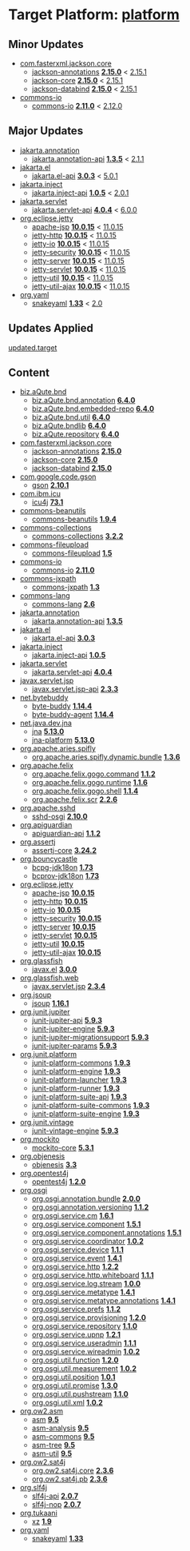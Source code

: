 # Target Platform: [platform](https://raw.githubusercontent.com/eclipse-platform/eclipse.platform.releng.aggregator/master/eclipse.platform.releng.prereqs.sdk/eclipse-sdk-prereqs.target)

## Minor Updates
 - [com.fasterxml.jackson.core](https://repo1.maven.org/maven2/com/fasterxml/jackson/core/)
    - [jackson-annotations](https://repo1.maven.org/maven2/com/fasterxml/jackson/core/jackson-annotations/) **[2.15.0](https://repo1.maven.org/maven2/com/fasterxml/jackson/core/jackson-annotations/2.15.0)** < [2.15.1](https://repo1.maven.org/maven2/com/fasterxml/jackson/core/jackson-annotations/2.15.1/)
    - [jackson-core](https://repo1.maven.org/maven2/com/fasterxml/jackson/core/jackson-core/) **[2.15.0](https://repo1.maven.org/maven2/com/fasterxml/jackson/core/jackson-core/2.15.0)** < [2.15.1](https://repo1.maven.org/maven2/com/fasterxml/jackson/core/jackson-core/2.15.1/)
    - [jackson-databind](https://repo1.maven.org/maven2/com/fasterxml/jackson/core/jackson-databind/) **[2.15.0](https://repo1.maven.org/maven2/com/fasterxml/jackson/core/jackson-databind/2.15.0)** < [2.15.1](https://repo1.maven.org/maven2/com/fasterxml/jackson/core/jackson-databind/2.15.1/)
 - [commons-io](https://repo1.maven.org/maven2/commons-io/)
    - [commons-io](https://repo1.maven.org/maven2/commons-io/commons-io/) **[2.11.0](https://repo1.maven.org/maven2/commons-io/commons-io/2.11.0)** < [2.12.0](https://repo1.maven.org/maven2/commons-io/commons-io/2.12.0/)

## Major Updates
 - [jakarta.annotation](https://repo1.maven.org/maven2/jakarta/annotation/)
    - [jakarta.annotation-api](https://repo1.maven.org/maven2/jakarta/annotation/jakarta.annotation-api/) **[1.3.5](https://repo1.maven.org/maven2/jakarta/annotation/jakarta.annotation-api/1.3.5)** < [2.1.1](https://repo1.maven.org/maven2/jakarta/annotation/jakarta.annotation-api/2.1.1/)
 - [jakarta.el](https://repo1.maven.org/maven2/jakarta/el/)
    - [jakarta.el-api](https://repo1.maven.org/maven2/jakarta/el/jakarta.el-api/) **[3.0.3](https://repo1.maven.org/maven2/jakarta/el/jakarta.el-api/3.0.3)** < [5.0.1](https://repo1.maven.org/maven2/jakarta/el/jakarta.el-api/5.0.1/)
 - [jakarta.inject](https://repo1.maven.org/maven2/jakarta/inject/)
    - [jakarta.inject-api](https://repo1.maven.org/maven2/jakarta/inject/jakarta.inject-api/) **[1.0.5](https://repo1.maven.org/maven2/jakarta/inject/jakarta.inject-api/1.0.5)** < [2.0.1](https://repo1.maven.org/maven2/jakarta/inject/jakarta.inject-api/2.0.1/)
 - [jakarta.servlet](https://repo1.maven.org/maven2/jakarta/servlet/)
    - [jakarta.servlet-api](https://repo1.maven.org/maven2/jakarta/servlet/jakarta.servlet-api/) **[4.0.4](https://repo1.maven.org/maven2/jakarta/servlet/jakarta.servlet-api/4.0.4)** < [6.0.0](https://repo1.maven.org/maven2/jakarta/servlet/jakarta.servlet-api/6.0.0/)
 - [org.eclipse.jetty](https://repo1.maven.org/maven2/org/eclipse/jetty/)
    - [apache-jsp](https://repo1.maven.org/maven2/org/eclipse/jetty/apache-jsp/) **[10.0.15](https://repo1.maven.org/maven2/org/eclipse/jetty/apache-jsp/10.0.15)** < [11.0.15](https://repo1.maven.org/maven2/org/eclipse/jetty/apache-jsp/11.0.15/)
    - [jetty-http](https://repo1.maven.org/maven2/org/eclipse/jetty/jetty-http/) **[10.0.15](https://repo1.maven.org/maven2/org/eclipse/jetty/jetty-http/10.0.15)** < [11.0.15](https://repo1.maven.org/maven2/org/eclipse/jetty/jetty-http/11.0.15/)
    - [jetty-io](https://repo1.maven.org/maven2/org/eclipse/jetty/jetty-io/) **[10.0.15](https://repo1.maven.org/maven2/org/eclipse/jetty/jetty-io/10.0.15)** < [11.0.15](https://repo1.maven.org/maven2/org/eclipse/jetty/jetty-io/11.0.15/)
    - [jetty-security](https://repo1.maven.org/maven2/org/eclipse/jetty/jetty-security/) **[10.0.15](https://repo1.maven.org/maven2/org/eclipse/jetty/jetty-security/10.0.15)** < [11.0.15](https://repo1.maven.org/maven2/org/eclipse/jetty/jetty-security/11.0.15/)
    - [jetty-server](https://repo1.maven.org/maven2/org/eclipse/jetty/jetty-server/) **[10.0.15](https://repo1.maven.org/maven2/org/eclipse/jetty/jetty-server/10.0.15)** < [11.0.15](https://repo1.maven.org/maven2/org/eclipse/jetty/jetty-server/11.0.15/)
    - [jetty-servlet](https://repo1.maven.org/maven2/org/eclipse/jetty/jetty-servlet/) **[10.0.15](https://repo1.maven.org/maven2/org/eclipse/jetty/jetty-servlet/10.0.15)** < [11.0.15](https://repo1.maven.org/maven2/org/eclipse/jetty/jetty-servlet/11.0.15/)
    - [jetty-util](https://repo1.maven.org/maven2/org/eclipse/jetty/jetty-util/) **[10.0.15](https://repo1.maven.org/maven2/org/eclipse/jetty/jetty-util/10.0.15)** < [11.0.15](https://repo1.maven.org/maven2/org/eclipse/jetty/jetty-util/11.0.15/)
    - [jetty-util-ajax](https://repo1.maven.org/maven2/org/eclipse/jetty/jetty-util-ajax/) **[10.0.15](https://repo1.maven.org/maven2/org/eclipse/jetty/jetty-util-ajax/10.0.15)** < [11.0.15](https://repo1.maven.org/maven2/org/eclipse/jetty/jetty-util-ajax/11.0.15/)
 - [org.yaml](https://repo1.maven.org/maven2/org/yaml/)
    - [snakeyaml](https://repo1.maven.org/maven2/org/yaml/snakeyaml/) **[1.33](https://repo1.maven.org/maven2/org/yaml/snakeyaml/1.33)** < [2.0](https://repo1.maven.org/maven2/org/yaml/snakeyaml/2.0/)

## Updates Applied
[updated.target](updated.target)

## Content
 - [biz.aQute.bnd](https://repo1.maven.org/maven2/biz/aQute/bnd/)
    - [biz.aQute.bnd.annotation](https://repo1.maven.org/maven2/biz/aQute/bnd/biz.aQute.bnd.annotation/) **[6.4.0](https://repo1.maven.org/maven2/biz/aQute/bnd/biz.aQute.bnd.annotation/6.4.0)**
    - [biz.aQute.bnd.embedded-repo](https://repo1.maven.org/maven2/biz/aQute/bnd/biz.aQute.bnd.embedded-repo/) **[6.4.0](https://repo1.maven.org/maven2/biz/aQute/bnd/biz.aQute.bnd.embedded-repo/6.4.0)**
    - [biz.aQute.bnd.util](https://repo1.maven.org/maven2/biz/aQute/bnd/biz.aQute.bnd.util/) **[6.4.0](https://repo1.maven.org/maven2/biz/aQute/bnd/biz.aQute.bnd.util/6.4.0)**
    - [biz.aQute.bndlib](https://repo1.maven.org/maven2/biz/aQute/bnd/biz.aQute.bndlib/) **[6.4.0](https://repo1.maven.org/maven2/biz/aQute/bnd/biz.aQute.bndlib/6.4.0)**
    - [biz.aQute.repository](https://repo1.maven.org/maven2/biz/aQute/bnd/biz.aQute.repository/) **[6.4.0](https://repo1.maven.org/maven2/biz/aQute/bnd/biz.aQute.repository/6.4.0)**
 - [com.fasterxml.jackson.core](https://repo1.maven.org/maven2/com/fasterxml/jackson/core/)
    - [jackson-annotations](https://repo1.maven.org/maven2/com/fasterxml/jackson/core/jackson-annotations/) **[2.15.0](https://repo1.maven.org/maven2/com/fasterxml/jackson/core/jackson-annotations/2.15.0)**
    - [jackson-core](https://repo1.maven.org/maven2/com/fasterxml/jackson/core/jackson-core/) **[2.15.0](https://repo1.maven.org/maven2/com/fasterxml/jackson/core/jackson-core/2.15.0)**
    - [jackson-databind](https://repo1.maven.org/maven2/com/fasterxml/jackson/core/jackson-databind/) **[2.15.0](https://repo1.maven.org/maven2/com/fasterxml/jackson/core/jackson-databind/2.15.0)**
 - [com.google.code.gson](https://repo1.maven.org/maven2/com/google/code/gson/)
    - [gson](https://repo1.maven.org/maven2/com/google/code/gson/gson/) **[2.10.1](https://repo1.maven.org/maven2/com/google/code/gson/gson/2.10.1)**
 - [com.ibm.icu](https://repo1.maven.org/maven2/com/ibm/icu/)
    - [icu4j](https://repo1.maven.org/maven2/com/ibm/icu/icu4j/) **[73.1](https://repo1.maven.org/maven2/com/ibm/icu/icu4j/73.1)**
 - [commons-beanutils](https://repo1.maven.org/maven2/commons-beanutils/)
    - [commons-beanutils](https://repo1.maven.org/maven2/commons-beanutils/commons-beanutils/) **[1.9.4](https://repo1.maven.org/maven2/commons-beanutils/commons-beanutils/1.9.4)**
 - [commons-collections](https://repo1.maven.org/maven2/commons-collections/)
    - [commons-collections](https://repo1.maven.org/maven2/commons-collections/commons-collections/) **[3.2.2](https://repo1.maven.org/maven2/commons-collections/commons-collections/3.2.2)**
 - [commons-fileupload](https://repo1.maven.org/maven2/commons-fileupload/)
    - [commons-fileupload](https://repo1.maven.org/maven2/commons-fileupload/commons-fileupload/) **[1.5](https://repo1.maven.org/maven2/commons-fileupload/commons-fileupload/1.5)**
 - [commons-io](https://repo1.maven.org/maven2/commons-io/)
    - [commons-io](https://repo1.maven.org/maven2/commons-io/commons-io/) **[2.11.0](https://repo1.maven.org/maven2/commons-io/commons-io/2.11.0)**
 - [commons-jxpath](https://repo1.maven.org/maven2/commons-jxpath/)
    - [commons-jxpath](https://repo1.maven.org/maven2/commons-jxpath/commons-jxpath/) **[1.3](https://repo1.maven.org/maven2/commons-jxpath/commons-jxpath/1.3)**
 - [commons-lang](https://repo1.maven.org/maven2/commons-lang/)
    - [commons-lang](https://repo1.maven.org/maven2/commons-lang/commons-lang/) **[2.6](https://repo1.maven.org/maven2/commons-lang/commons-lang/2.6)**
 - [jakarta.annotation](https://repo1.maven.org/maven2/jakarta/annotation/)
    - [jakarta.annotation-api](https://repo1.maven.org/maven2/jakarta/annotation/jakarta.annotation-api/) **[1.3.5](https://repo1.maven.org/maven2/jakarta/annotation/jakarta.annotation-api/1.3.5)**
 - [jakarta.el](https://repo1.maven.org/maven2/jakarta/el/)
    - [jakarta.el-api](https://repo1.maven.org/maven2/jakarta/el/jakarta.el-api/) **[3.0.3](https://repo1.maven.org/maven2/jakarta/el/jakarta.el-api/3.0.3)**
 - [jakarta.inject](https://repo1.maven.org/maven2/jakarta/inject/)
    - [jakarta.inject-api](https://repo1.maven.org/maven2/jakarta/inject/jakarta.inject-api/) **[1.0.5](https://repo1.maven.org/maven2/jakarta/inject/jakarta.inject-api/1.0.5)**
 - [jakarta.servlet](https://repo1.maven.org/maven2/jakarta/servlet/)
    - [jakarta.servlet-api](https://repo1.maven.org/maven2/jakarta/servlet/jakarta.servlet-api/) **[4.0.4](https://repo1.maven.org/maven2/jakarta/servlet/jakarta.servlet-api/4.0.4)**
 - [javax.servlet.jsp](https://repo1.maven.org/maven2/javax/servlet/jsp/)
    - [javax.servlet.jsp-api](https://repo1.maven.org/maven2/javax/servlet/jsp/javax.servlet.jsp-api/) **[2.3.3](https://repo1.maven.org/maven2/javax/servlet/jsp/javax.servlet.jsp-api/2.3.3)**
 - [net.bytebuddy](https://repo1.maven.org/maven2/net/bytebuddy/)
    - [byte-buddy](https://repo1.maven.org/maven2/net/bytebuddy/byte-buddy/) **[1.14.4](https://repo1.maven.org/maven2/net/bytebuddy/byte-buddy/1.14.4)**
    - [byte-buddy-agent](https://repo1.maven.org/maven2/net/bytebuddy/byte-buddy-agent/) **[1.14.4](https://repo1.maven.org/maven2/net/bytebuddy/byte-buddy-agent/1.14.4)**
 - [net.java.dev.jna](https://repo1.maven.org/maven2/net/java/dev/jna/)
    - [jna](https://repo1.maven.org/maven2/net/java/dev/jna/jna/) **[5.13.0](https://repo1.maven.org/maven2/net/java/dev/jna/jna/5.13.0)**
    - [jna-platform](https://repo1.maven.org/maven2/net/java/dev/jna/jna-platform/) **[5.13.0](https://repo1.maven.org/maven2/net/java/dev/jna/jna-platform/5.13.0)**
 - [org.apache.aries.spifly](https://repo1.maven.org/maven2/org/apache/aries/spifly/)
    - [org.apache.aries.spifly.dynamic.bundle](https://repo1.maven.org/maven2/org/apache/aries/spifly/org.apache.aries.spifly.dynamic.bundle/) **[1.3.6](https://repo1.maven.org/maven2/org/apache/aries/spifly/org.apache.aries.spifly.dynamic.bundle/1.3.6)**
 - [org.apache.felix](https://repo1.maven.org/maven2/org/apache/felix/)
    - [org.apache.felix.gogo.command](https://repo1.maven.org/maven2/org/apache/felix/org.apache.felix.gogo.command/) **[1.1.2](https://repo1.maven.org/maven2/org/apache/felix/org.apache.felix.gogo.command/1.1.2)**
    - [org.apache.felix.gogo.runtime](https://repo1.maven.org/maven2/org/apache/felix/org.apache.felix.gogo.runtime/) **[1.1.6](https://repo1.maven.org/maven2/org/apache/felix/org.apache.felix.gogo.runtime/1.1.6)**
    - [org.apache.felix.gogo.shell](https://repo1.maven.org/maven2/org/apache/felix/org.apache.felix.gogo.shell/) **[1.1.4](https://repo1.maven.org/maven2/org/apache/felix/org.apache.felix.gogo.shell/1.1.4)**
    - [org.apache.felix.scr](https://repo1.maven.org/maven2/org/apache/felix/org.apache.felix.scr/) **[2.2.6](https://repo1.maven.org/maven2/org/apache/felix/org.apache.felix.scr/2.2.6)**
 - [org.apache.sshd](https://repo1.maven.org/maven2/org/apache/sshd/)
    - [sshd-osgi](https://repo1.maven.org/maven2/org/apache/sshd/sshd-osgi/) **[2.10.0](https://repo1.maven.org/maven2/org/apache/sshd/sshd-osgi/2.10.0)**
 - [org.apiguardian](https://repo1.maven.org/maven2/org/apiguardian/)
    - [apiguardian-api](https://repo1.maven.org/maven2/org/apiguardian/apiguardian-api/) **[1.1.2](https://repo1.maven.org/maven2/org/apiguardian/apiguardian-api/1.1.2)**
 - [org.assertj](https://repo1.maven.org/maven2/org/assertj/)
    - [assertj-core](https://repo1.maven.org/maven2/org/assertj/assertj-core/) **[3.24.2](https://repo1.maven.org/maven2/org/assertj/assertj-core/3.24.2)**
 - [org.bouncycastle](https://repo1.maven.org/maven2/org/bouncycastle/)
    - [bcpg-jdk18on](https://repo1.maven.org/maven2/org/bouncycastle/bcpg-jdk18on/) **[1.73](https://repo1.maven.org/maven2/org/bouncycastle/bcpg-jdk18on/1.73)**
    - [bcprov-jdk18on](https://repo1.maven.org/maven2/org/bouncycastle/bcprov-jdk18on/) **[1.73](https://repo1.maven.org/maven2/org/bouncycastle/bcprov-jdk18on/1.73)**
 - [org.eclipse.jetty](https://repo1.maven.org/maven2/org/eclipse/jetty/)
    - [apache-jsp](https://repo1.maven.org/maven2/org/eclipse/jetty/apache-jsp/) **[10.0.15](https://repo1.maven.org/maven2/org/eclipse/jetty/apache-jsp/10.0.15)**
    - [jetty-http](https://repo1.maven.org/maven2/org/eclipse/jetty/jetty-http/) **[10.0.15](https://repo1.maven.org/maven2/org/eclipse/jetty/jetty-http/10.0.15)**
    - [jetty-io](https://repo1.maven.org/maven2/org/eclipse/jetty/jetty-io/) **[10.0.15](https://repo1.maven.org/maven2/org/eclipse/jetty/jetty-io/10.0.15)**
    - [jetty-security](https://repo1.maven.org/maven2/org/eclipse/jetty/jetty-security/) **[10.0.15](https://repo1.maven.org/maven2/org/eclipse/jetty/jetty-security/10.0.15)**
    - [jetty-server](https://repo1.maven.org/maven2/org/eclipse/jetty/jetty-server/) **[10.0.15](https://repo1.maven.org/maven2/org/eclipse/jetty/jetty-server/10.0.15)**
    - [jetty-servlet](https://repo1.maven.org/maven2/org/eclipse/jetty/jetty-servlet/) **[10.0.15](https://repo1.maven.org/maven2/org/eclipse/jetty/jetty-servlet/10.0.15)**
    - [jetty-util](https://repo1.maven.org/maven2/org/eclipse/jetty/jetty-util/) **[10.0.15](https://repo1.maven.org/maven2/org/eclipse/jetty/jetty-util/10.0.15)**
    - [jetty-util-ajax](https://repo1.maven.org/maven2/org/eclipse/jetty/jetty-util-ajax/) **[10.0.15](https://repo1.maven.org/maven2/org/eclipse/jetty/jetty-util-ajax/10.0.15)**
 - [org.glassfish](https://repo1.maven.org/maven2/org/glassfish/)
    - [javax.el](https://repo1.maven.org/maven2/org/glassfish/javax.el/) **[3.0.0](https://repo1.maven.org/maven2/org/glassfish/javax.el/3.0.0)**
 - [org.glassfish.web](https://repo1.maven.org/maven2/org/glassfish/web/)
    - [javax.servlet.jsp](https://repo1.maven.org/maven2/org/glassfish/web/javax.servlet.jsp/) **[2.3.4](https://repo1.maven.org/maven2/org/glassfish/web/javax.servlet.jsp/2.3.4)**
 - [org.jsoup](https://repo1.maven.org/maven2/org/jsoup/)
    - [jsoup](https://repo1.maven.org/maven2/org/jsoup/jsoup/) **[1.16.1](https://repo1.maven.org/maven2/org/jsoup/jsoup/1.16.1)**
 - [org.junit.jupiter](https://repo1.maven.org/maven2/org/junit/jupiter/)
    - [junit-jupiter-api](https://repo1.maven.org/maven2/org/junit/jupiter/junit-jupiter-api/) **[5.9.3](https://repo1.maven.org/maven2/org/junit/jupiter/junit-jupiter-api/5.9.3)**
    - [junit-jupiter-engine](https://repo1.maven.org/maven2/org/junit/jupiter/junit-jupiter-engine/) **[5.9.3](https://repo1.maven.org/maven2/org/junit/jupiter/junit-jupiter-engine/5.9.3)**
    - [junit-jupiter-migrationsupport](https://repo1.maven.org/maven2/org/junit/jupiter/junit-jupiter-migrationsupport/) **[5.9.3](https://repo1.maven.org/maven2/org/junit/jupiter/junit-jupiter-migrationsupport/5.9.3)**
    - [junit-jupiter-params](https://repo1.maven.org/maven2/org/junit/jupiter/junit-jupiter-params/) **[5.9.3](https://repo1.maven.org/maven2/org/junit/jupiter/junit-jupiter-params/5.9.3)**
 - [org.junit.platform](https://repo1.maven.org/maven2/org/junit/platform/)
    - [junit-platform-commons](https://repo1.maven.org/maven2/org/junit/platform/junit-platform-commons/) **[1.9.3](https://repo1.maven.org/maven2/org/junit/platform/junit-platform-commons/1.9.3)**
    - [junit-platform-engine](https://repo1.maven.org/maven2/org/junit/platform/junit-platform-engine/) **[1.9.3](https://repo1.maven.org/maven2/org/junit/platform/junit-platform-engine/1.9.3)**
    - [junit-platform-launcher](https://repo1.maven.org/maven2/org/junit/platform/junit-platform-launcher/) **[1.9.3](https://repo1.maven.org/maven2/org/junit/platform/junit-platform-launcher/1.9.3)**
    - [junit-platform-runner](https://repo1.maven.org/maven2/org/junit/platform/junit-platform-runner/) **[1.9.3](https://repo1.maven.org/maven2/org/junit/platform/junit-platform-runner/1.9.3)**
    - [junit-platform-suite-api](https://repo1.maven.org/maven2/org/junit/platform/junit-platform-suite-api/) **[1.9.3](https://repo1.maven.org/maven2/org/junit/platform/junit-platform-suite-api/1.9.3)**
    - [junit-platform-suite-commons](https://repo1.maven.org/maven2/org/junit/platform/junit-platform-suite-commons/) **[1.9.3](https://repo1.maven.org/maven2/org/junit/platform/junit-platform-suite-commons/1.9.3)**
    - [junit-platform-suite-engine](https://repo1.maven.org/maven2/org/junit/platform/junit-platform-suite-engine/) **[1.9.3](https://repo1.maven.org/maven2/org/junit/platform/junit-platform-suite-engine/1.9.3)**
 - [org.junit.vintage](https://repo1.maven.org/maven2/org/junit/vintage/)
    - [junit-vintage-engine](https://repo1.maven.org/maven2/org/junit/vintage/junit-vintage-engine/) **[5.9.3](https://repo1.maven.org/maven2/org/junit/vintage/junit-vintage-engine/5.9.3)**
 - [org.mockito](https://repo1.maven.org/maven2/org/mockito/)
    - [mockito-core](https://repo1.maven.org/maven2/org/mockito/mockito-core/) **[5.3.1](https://repo1.maven.org/maven2/org/mockito/mockito-core/5.3.1)**
 - [org.objenesis](https://repo1.maven.org/maven2/org/objenesis/)
    - [objenesis](https://repo1.maven.org/maven2/org/objenesis/objenesis/) **[3.3](https://repo1.maven.org/maven2/org/objenesis/objenesis/3.3)**
 - [org.opentest4j](https://repo1.maven.org/maven2/org/opentest4j/)
    - [opentest4j](https://repo1.maven.org/maven2/org/opentest4j/opentest4j/) **[1.2.0](https://repo1.maven.org/maven2/org/opentest4j/opentest4j/1.2.0)**
 - [org.osgi](https://repo1.maven.org/maven2/org/osgi/)
    - [org.osgi.annotation.bundle](https://repo1.maven.org/maven2/org/osgi/org.osgi.annotation.bundle/) **[2.0.0](https://repo1.maven.org/maven2/org/osgi/org.osgi.annotation.bundle/2.0.0)**
    - [org.osgi.annotation.versioning](https://repo1.maven.org/maven2/org/osgi/org.osgi.annotation.versioning/) **[1.1.2](https://repo1.maven.org/maven2/org/osgi/org.osgi.annotation.versioning/1.1.2)**
    - [org.osgi.service.cm](https://repo1.maven.org/maven2/org/osgi/org.osgi.service.cm/) **[1.6.1](https://repo1.maven.org/maven2/org/osgi/org.osgi.service.cm/1.6.1)**
    - [org.osgi.service.component](https://repo1.maven.org/maven2/org/osgi/org.osgi.service.component/) **[1.5.1](https://repo1.maven.org/maven2/org/osgi/org.osgi.service.component/1.5.1)**
    - [org.osgi.service.component.annotations](https://repo1.maven.org/maven2/org/osgi/org.osgi.service.component.annotations/) **[1.5.1](https://repo1.maven.org/maven2/org/osgi/org.osgi.service.component.annotations/1.5.1)**
    - [org.osgi.service.coordinator](https://repo1.maven.org/maven2/org/osgi/org.osgi.service.coordinator/) **[1.0.2](https://repo1.maven.org/maven2/org/osgi/org.osgi.service.coordinator/1.0.2)**
    - [org.osgi.service.device](https://repo1.maven.org/maven2/org/osgi/org.osgi.service.device/) **[1.1.1](https://repo1.maven.org/maven2/org/osgi/org.osgi.service.device/1.1.1)**
    - [org.osgi.service.event](https://repo1.maven.org/maven2/org/osgi/org.osgi.service.event/) **[1.4.1](https://repo1.maven.org/maven2/org/osgi/org.osgi.service.event/1.4.1)**
    - [org.osgi.service.http](https://repo1.maven.org/maven2/org/osgi/org.osgi.service.http/) **[1.2.2](https://repo1.maven.org/maven2/org/osgi/org.osgi.service.http/1.2.2)**
    - [org.osgi.service.http.whiteboard](https://repo1.maven.org/maven2/org/osgi/org.osgi.service.http.whiteboard/) **[1.1.1](https://repo1.maven.org/maven2/org/osgi/org.osgi.service.http.whiteboard/1.1.1)**
    - [org.osgi.service.log.stream](https://repo1.maven.org/maven2/org/osgi/org.osgi.service.log.stream/) **[1.0.0](https://repo1.maven.org/maven2/org/osgi/org.osgi.service.log.stream/1.0.0)**
    - [org.osgi.service.metatype](https://repo1.maven.org/maven2/org/osgi/org.osgi.service.metatype/) **[1.4.1](https://repo1.maven.org/maven2/org/osgi/org.osgi.service.metatype/1.4.1)**
    - [org.osgi.service.metatype.annotations](https://repo1.maven.org/maven2/org/osgi/org.osgi.service.metatype.annotations/) **[1.4.1](https://repo1.maven.org/maven2/org/osgi/org.osgi.service.metatype.annotations/1.4.1)**
    - [org.osgi.service.prefs](https://repo1.maven.org/maven2/org/osgi/org.osgi.service.prefs/) **[1.1.2](https://repo1.maven.org/maven2/org/osgi/org.osgi.service.prefs/1.1.2)**
    - [org.osgi.service.provisioning](https://repo1.maven.org/maven2/org/osgi/org.osgi.service.provisioning/) **[1.2.0](https://repo1.maven.org/maven2/org/osgi/org.osgi.service.provisioning/1.2.0)**
    - [org.osgi.service.repository](https://repo1.maven.org/maven2/org/osgi/org.osgi.service.repository/) **[1.1.0](https://repo1.maven.org/maven2/org/osgi/org.osgi.service.repository/1.1.0)**
    - [org.osgi.service.upnp](https://repo1.maven.org/maven2/org/osgi/org.osgi.service.upnp/) **[1.2.1](https://repo1.maven.org/maven2/org/osgi/org.osgi.service.upnp/1.2.1)**
    - [org.osgi.service.useradmin](https://repo1.maven.org/maven2/org/osgi/org.osgi.service.useradmin/) **[1.1.1](https://repo1.maven.org/maven2/org/osgi/org.osgi.service.useradmin/1.1.1)**
    - [org.osgi.service.wireadmin](https://repo1.maven.org/maven2/org/osgi/org.osgi.service.wireadmin/) **[1.0.2](https://repo1.maven.org/maven2/org/osgi/org.osgi.service.wireadmin/1.0.2)**
    - [org.osgi.util.function](https://repo1.maven.org/maven2/org/osgi/org.osgi.util.function/) **[1.2.0](https://repo1.maven.org/maven2/org/osgi/org.osgi.util.function/1.2.0)**
    - [org.osgi.util.measurement](https://repo1.maven.org/maven2/org/osgi/org.osgi.util.measurement/) **[1.0.2](https://repo1.maven.org/maven2/org/osgi/org.osgi.util.measurement/1.0.2)**
    - [org.osgi.util.position](https://repo1.maven.org/maven2/org/osgi/org.osgi.util.position/) **[1.0.1](https://repo1.maven.org/maven2/org/osgi/org.osgi.util.position/1.0.1)**
    - [org.osgi.util.promise](https://repo1.maven.org/maven2/org/osgi/org.osgi.util.promise/) **[1.3.0](https://repo1.maven.org/maven2/org/osgi/org.osgi.util.promise/1.3.0)**
    - [org.osgi.util.pushstream](https://repo1.maven.org/maven2/org/osgi/org.osgi.util.pushstream/) **[1.1.0](https://repo1.maven.org/maven2/org/osgi/org.osgi.util.pushstream/1.1.0)**
    - [org.osgi.util.xml](https://repo1.maven.org/maven2/org/osgi/org.osgi.util.xml/) **[1.0.2](https://repo1.maven.org/maven2/org/osgi/org.osgi.util.xml/1.0.2)**
 - [org.ow2.asm](https://repo1.maven.org/maven2/org/ow2/asm/)
    - [asm](https://repo1.maven.org/maven2/org/ow2/asm/asm/) **[9.5](https://repo1.maven.org/maven2/org/ow2/asm/asm/9.5)**
    - [asm-analysis](https://repo1.maven.org/maven2/org/ow2/asm/asm-analysis/) **[9.5](https://repo1.maven.org/maven2/org/ow2/asm/asm-analysis/9.5)**
    - [asm-commons](https://repo1.maven.org/maven2/org/ow2/asm/asm-commons/) **[9.5](https://repo1.maven.org/maven2/org/ow2/asm/asm-commons/9.5)**
    - [asm-tree](https://repo1.maven.org/maven2/org/ow2/asm/asm-tree/) **[9.5](https://repo1.maven.org/maven2/org/ow2/asm/asm-tree/9.5)**
    - [asm-util](https://repo1.maven.org/maven2/org/ow2/asm/asm-util/) **[9.5](https://repo1.maven.org/maven2/org/ow2/asm/asm-util/9.5)**
 - [org.ow2.sat4j](https://repo1.maven.org/maven2/org/ow2/sat4j/)
    - [org.ow2.sat4j.core](https://repo1.maven.org/maven2/org/ow2/sat4j/org.ow2.sat4j.core/) **[2.3.6](https://repo1.maven.org/maven2/org/ow2/sat4j/org.ow2.sat4j.core/2.3.6)**
    - [org.ow2.sat4j.pb](https://repo1.maven.org/maven2/org/ow2/sat4j/org.ow2.sat4j.pb/) **[2.3.6](https://repo1.maven.org/maven2/org/ow2/sat4j/org.ow2.sat4j.pb/2.3.6)**
 - [org.slf4j](https://repo1.maven.org/maven2/org/slf4j/)
    - [slf4j-api](https://repo1.maven.org/maven2/org/slf4j/slf4j-api/) **[2.0.7](https://repo1.maven.org/maven2/org/slf4j/slf4j-api/2.0.7)**
    - [slf4j-nop](https://repo1.maven.org/maven2/org/slf4j/slf4j-nop/) **[2.0.7](https://repo1.maven.org/maven2/org/slf4j/slf4j-nop/2.0.7)**
 - [org.tukaani](https://repo1.maven.org/maven2/org/tukaani/)
    - [xz](https://repo1.maven.org/maven2/org/tukaani/xz/) **[1.9](https://repo1.maven.org/maven2/org/tukaani/xz/1.9)**
 - [org.yaml](https://repo1.maven.org/maven2/org/yaml/)
    - [snakeyaml](https://repo1.maven.org/maven2/org/yaml/snakeyaml/) **[1.33](https://repo1.maven.org/maven2/org/yaml/snakeyaml/1.33)**
